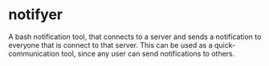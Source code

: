 # notifyer
A bash notification tool, that connects to a server and sends a notification to everyone that is connect to that server. This can be used as a quick-communication tool, since any user can send notifications to others.
